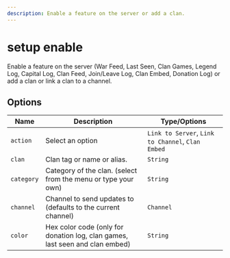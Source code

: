 ```yaml
---
description: Enable a feature on the server or add a clan.
---
```


# setup enable

Enable a feature on the server (War Feed, Last Seen, Clan Games, Legend Log, Capital Log, Clan Feed, Join/Leave Log, Clan Embed, Donation Log) or add a clan or link a clan to a channel.

## Options

| Name | Description | Type/Options |
|------|-------------|--------------|
| `action` | Select an option | `Link to Server`, `Link to Channel`, `Clan Embed` |
| `clan` | Clan tag or name or alias. | `String` |
| `category` | Category of the clan. (select from the menu or type your own) | `String` |
| `channel` | Channel to send updates to (defaults to the current channel) | `Channel` |
| `color` | Hex color code (only for donation log, clan games, last seen and clan embed) | `String` |

